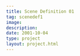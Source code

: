 ```yaml
---
title: Scene Definition 01
tag: scenedef1
image: 
description: 
date: 2001-10-04
type: project
layout: project.html
---
```




